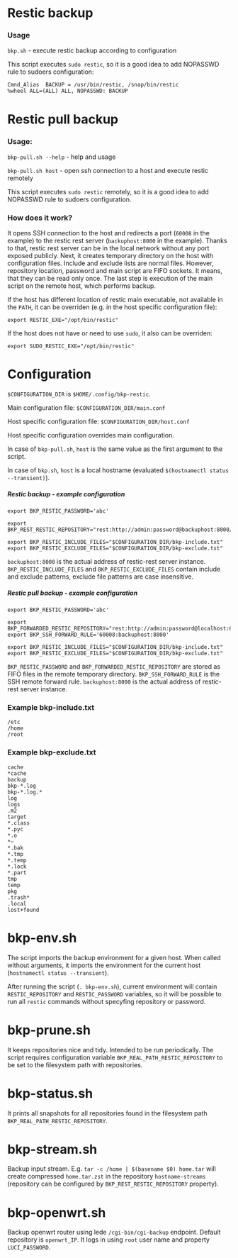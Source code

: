 # Restic backup

### Usage

`bkp.sh` - execute restic backup according to configuration

This script executes `sudo restic`, so it is a good idea to add NOPASSWD rule to sudoers configuration:

    Cmnd_Alias  BACKUP = /usr/bin/restic, /snap/bin/restic
    %wheel ALL=(ALL) ALL, NOPASSWD: BACKUP

# Restic pull backup

### Usage:

`bkp-pull.sh --help` - help and usage

`bkp-pull.sh host` - open ssh connection to a host and execute restic remotely

This script executes `sudo restic` remotely, so it is a good idea to add NOPASSWD rule to sudoers configuration.

### How does it work?

It opens SSH connection to the host and redirects a port (`60008` in the example)
to the restic rest server (`backuphost:8000` in the example).
Thanks to that, restic rest server can be in the local network without
any port exposed publicly.
Next, it creates temporary directory on the host with configuration files.
Include and exclude lists are normal files.
However, repository location, password and main script are FIFO sockets.
It means, that they can be read only once.
The last step is execution of the main script on the remote host,
which performs backup.

If the host has different location of restic main executable,
not available in the `PATH`, it can be
overriden (e.g. in the host specific configuration file):

	export RESTIC_EXE="/opt/bin/restic"

If the host does not have or need to use `sudo`,
it also can be overriden:

	export SUDO_RESTIC_EXE="/opt/bin/restic"

# Configuration

`$CONFIGURATION_DIR` is `$HOME/.config/bkp-restic`.

Main configuration file: `$CONFIGURATION_DIR/main.conf`

Host specific configuration file: `$CONFIGURATION_DIR/host.conf`

Host specific configuration overrides main configuration.

In case of `bkp-pull.sh`, `host` is the same value as the first argument to the script.

In case of `bkp.sh`, `host` is a local hostname (evaluated `$(hostnamectl status --transient)`).

##### Restic backup - example configuration

```
export BKP_RESTIC_PASSWORD='abc'

export BKP_REST_RESTIC_REPOSITORY="rest:http://admin:password@backuphost:8000/$REMOTE_HOST"

export BKP_RESTIC_INCLUDE_FILES="$CONFIGURATION_DIR/bkp-include.txt"
export BKP_RESTIC_EXCLUDE_FILES="$CONFIGURATION_DIR/bkp-exclude.txt"
```

`backuphost:8000` is the actual address of restic-rest server instance.
`BKP_RESTIC_INCLUDE_FILES` and `BKP_RESTIC_EXCLUDE_FILES` contain include and exclude patterns,
exclude file patterns are case insensitive.

##### Restic pull backup - example configuration

```
export BKP_RESTIC_PASSWORD='abc'

export BKP_FORWARDED_RESTIC_REPOSITORY="rest:http://admin:password@localhost:60008/$REMOTE_HOST"
export BKP_SSH_FORWARD_RULE='60008:backuphost:8000'

export BKP_RESTIC_INCLUDE_FILES="$CONFIGURATION_DIR/bkp-include.txt"
export BKP_RESTIC_EXCLUDE_FILES="$CONFIGURATION_DIR/bkp-exclude.txt"
```

`BKP_RESTIC_PASSWORD` and `BKP_FORWARDED_RESTIC_REPOSITORY` are stored as FIFO files in the remote temporary directory.
`BKP_SSH_FORWARD_RULE` is the SSH remote forward rule.
`backuphost:8000` is the actual address of restic-rest server instance.

### Example bkp-include.txt

```
/etc
/home
/root
```

### Example bkp-exclude.txt

```
cache
*cache
backup
bkp-*.log
bkp-*.log.*
log
logs
.m2
target
*.class
*.pyc
*.o
*~
*.bak
*.tmp
*.temp
*.lock
*.part
tmp
temp
pkg
.trash*
.local
lost+found
```

# bkp-env.sh

The script imports the backup environment for a given host. When called without arguments,
it imports the environment for the current host (`hostnamectl status --transient`).

After running the script (`. bkp-env.sh`), current environment will contain
`RESTIC_REPOSITORY` and `RESTIC_PASSWORD` variables,
so it will be possible to run all `restic` commands without specyfing repository or password.

# bkp-prune.sh

It keeps repositories nice and tidy. Intended to be run periodically.
The script requires configuration variable `BKP_REAL_PATH_RESTIC_REPOSITORY` to be set
to the filesystem path with repositories.

# bkp-status.sh

It prints all snapshots for all repositories found
in the filesystem path `BKP_REAL_PATH_RESTIC_REPOSITORY`.

# bkp-stream.sh

Backup input stream. E.g. `tar -c /home | $(basename $0) home.tar` will create compressed `home.tar.zst` in the repository `hostname-streams` (repository can be configured by `BKP_REST_RESTIC_REPOSITORY` property).

# bkp-openwrt.sh

Backup openwrt router using lede `/cgi-bin/cgi-backup` endpoint. Default repository is `openwrt_IP`. It logs in using `root` user name and property `LUCI_PASSWORD`.
